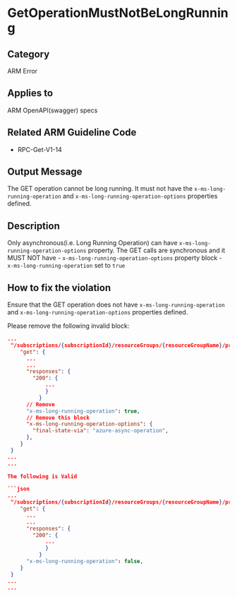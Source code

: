 # GetOperationMustNotBeLongRunning

## Category

ARM Error

## Applies to

ARM OpenAPI(swagger) specs

## Related ARM Guideline Code

- RPC-Get-V1-14

## Output Message

The GET operation cannot be long running. It must not have the `x-ms-long-running-operation` and `x-ms-long-running-operation-options` properties defined.

## Description

Only asynchronous(i.e. Long Running Operation) can have `x-ms-long-running-operation-options` property.
The GET calls are synchronous and it MUST NOT have
    - `x-ms-long-running-operation-options` property block
    - `x-ms-long-running-operation` set to `true`

## How to fix the violation

Ensure that the GET operation does not have `x-ms-long-running-operation` and `x-ms-long-running-operation-options` properties defined.

Please remove the following invalid block:

```json
...
 "/subscriptions/{subscriptionId}/resourceGroups/{resourceGroupName}/providers/Microsoft.MyNameSpace/MyResourceType/{Name}": {
    "get": {
      ...
      ...
      "responses": {
        "200": {
            ...
            }
          }
      // Remove
      "x-ms-long-running-operation": true,
      // Remove this block
      "x-ms-long-running-operation-options": {
        "final-state-via": "azure-async-operation",
      },
    }
 }
...
...

The following is Valid

```json
...
 "/subscriptions/{subscriptionId}/resourceGroups/{resourceGroupName}/providers/Microsoft.MyNameSpace/MyResourceType/{Name}": {
    "get": {
      ...
      ...
      "responses": {
        "200": {
            ...
            }
          }
      "x-ms-long-running-operation": false,
    }
 }
...
...
